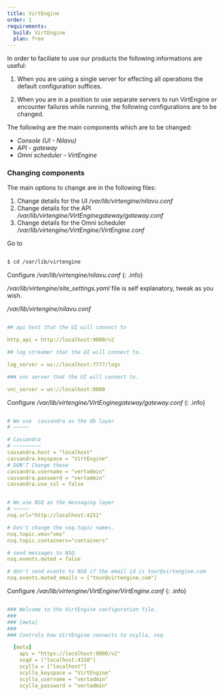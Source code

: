 ```yaml
---
title: VirtEngine
order: 1
requirements:
  build: VirtEngine
  plan: free
---
```


In order to faciliate to use our products the following informations are useful:

1. When you are using a single server for effecting all operations the  default configuration suffices.

2. When you are in a position to use separate servers to run VirtEngine or encounter failures while running, the following configurations are to be changed.

The following are the main components which are to be changed:

- *Console (UI - Nilavu)*
- *API - gateway*
- *Omni scheduler - VirtEngine*

### Changing components

The main options to change are in the following files:

1. Change details for the UI               */var/lib/virtengine/nilavu.conf*
2. Change details for the API              */var/lib/virtengine/VirtEnginegateway/gateway.conf*
3. Change details for the Omni scheduler   */var/lib/virtengine/VirtEngine/VirtEngine.conf*

Go to

```bash

$ cd /var/lib/virtengine

```

Configure */var/lib/virtengine/nilavu.conf*
{: .info}

*/var/lib/virtengine/site_settings.yaml* file is self explanatory, tweak as you wish.

*/var/lib/virtengine/nilavu.conf*

~~~yaml

## api host that the UI will connect to

http_api = http://localhost:9000/v2

## log streamer that the UI will connect to.

log_server = ws://localhost:7777/logs

### vnc server that the UI will connect to.

vnc_server = ws://localhost:8000

~~~

Configure */var/lib/virtengine/VirtEnginegateway/gateway.conf*
{: .info}


~~~yaml

# We use  cassandra as the db layer
# ~~~~~

# Cassandra
# ~~~~~~~~~
cassandra.host = "localhost"
cassandra.keyspace = "VirtEngine"
# DON'T Change these
cassandra.username = "vertadmin"
cassandra.password = "vertadmin"
cassandra.use_ssl = false

~~~

~~~yaml

# We use NSQ as the messaging layer
# ~~~~~
nsq.url="http://localhost:4151"

# Don't change the nsq.topic names.
nsq.topic.vms="vms"
nsq.topic.containers="containers"

# send messages to NSQ.
nsq.events.muted = false

# don't send events to NSQ if the email id is tour@virtengine.com
nsq.events.muted_emails = ["tour@virtengine.com"]

~~~

Configure */var/lib/virtengine/VirtEngine/VirtEngine.conf*
{: .info}


~~~yaml

### Welcome to the VirtEngine configuration file.
###
### [meta]
###
### Controls how VirtEngine connects to scylla, nsq

  [meta]
    api = "https://localhost:9000/v2"
    nsqd = ["localhost:4150"]
    scylla = ["localhost"]
    scylla_keyspace = "VirtEngine"
    scylla_username = "vertadmin"
    scylla_password = "vertadmin"

~~~
